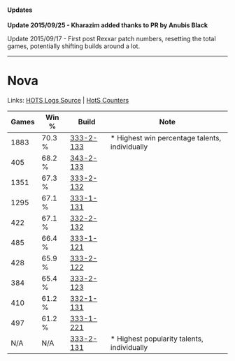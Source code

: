 #### Updates
**Update 2015/09/25 - Kharazim added thanks to PR by Anubis Black**

Update 2015/09/17 - First post Rexxar patch numbers, resetting the total games, potentially shifting builds around a lot.

***

# Nova

Links: [HOTS Logs Source](https://www.hotslogs.com/Sitewide/HeroDetails?Hero=Nova) | [HotS Counters](http://hotscounters.com/#/hero/Nova)

Games  | Win %  | Build     | Note
-----  | -----  | -----     | ----
1883   | 70.3 % | [333-2-133](http://www.heroesfire.com/hots/talent-calculator/nova#oswb) | * Highest win percentage talents, individually
405    | 68.2 % | [343-2-133](http://www.heroesfire.com/hots/talent-calculator/nova#pFL5) | 
1351   | 67.3 % | [333-2-132](http://www.heroesfire.com/hots/talent-calculator/nova#oswa) | 
1295   | 67.1 % | [333-1-131](http://www.heroesfire.com/hots/talent-calculator/nova#osgx) | 
422    | 67.1 % | [332-2-132](http://www.heroesfire.com/hots/talent-calculator/nova#oqUK) | 
485    | 66.4 % | [333-1-121](http://www.heroesfire.com/hots/talent-calculator/nova#osgn) | 
428    | 65.9 % | [333-2-122](http://www.heroesfire.com/hots/talent-calculator/nova#oswQ) | 
384    | 65.4 % | [333-2-123](http://www.heroesfire.com/hots/talent-calculator/nova#oswR) | 
410    | 61.2 % | [332-1-131](http://www.heroesfire.com/hots/talent-calculator/nova#oqEh) | 
497    | 61.2 % | [333-1-221](http://www.heroesfire.com/hots/talent-calculator/nova#osiL) | 
N/A    | N/A    | [333-2-131](http://www.heroesfire.com/hots/talent-calculator/nova#oswZ) | * Highest popularity talents, individually
